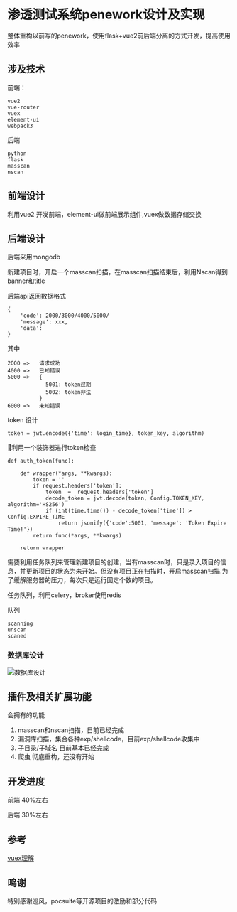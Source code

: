 # 渗透测试系统penework设计及实现

整体重构以前写的penework，使用flask+vue2前后端分离的方式开发，提高使用效率

## 涉及技术

前端：

```
vue2 
vue-router
vuex
element-ui 
webpack3
```

后端

```
python
flask
masscan
nscan
```

## 前端设计

利用vue2 开发前端，element-ui做前端展示组件,vuex做数据存储交换

## 后端设计 

后端采用mongodb

新建项目时，开启一个masscan扫描，在masscan扫描结束后，利用Nscan得到banner和title

后端api返回数据格式

```
{
    'code': 2000/3000/4000/5000/
    'message': xxx,
    'data':
}
```

其中

```
2000 =>   请求成功
4000 =>   已知错误
5000 =>   {
            5001: token过期
            5002: token非法
          }
6000 =>   未知错误
```

token 设计

```
token = jwt.encode({'time': login_time}, token_key, algorithm)
```

利用一个装饰器进行token检查

```
def auth_token(func):

    def wrapper(*args, **kwargs):
        token = ''
        if request.headers['token']:
            token  =  request.headers['token']
            decode_token = jwt.decode(token, Config.TOKEN_KEY, algorithm='HS256')
            if (int(time.time()) - decode_token['time']) > Config.EXPIRE_TIME
                return jsonify({'code':5001, 'message': 'Token Expire Time!'})
        return func(*args, **kwargs)

    return wrapper
```

需要利用任务队列来管理新建项目的创建，当有masscan时，只是录入项目的信息，并更新项目的状态为未开始。但没有项目正在扫描时，开启masscan扫描.为了缓解服务器的压力，每次只是运行固定个数的项目。

任务队列，利用celery，broker使用redis

队列

```
scanning
unscan
scaned
```

### 数据库设计

![数据库设计](https://lh3.googleusercontent.com/-7-IsjOmaxxs/WsMZfvx9oLI/AAAAAAAAHTk/qQ4ea62CG5Ab581Q59snJj_uCgkQkuQ5wCHMYCw/I/%255BUNSET%255D)


## 插件及相关扩展功能

会拥有的功能
1. masscan和nscan扫描，目前已经完成
2. 漏洞库扫描，集合各种exp/shellcode，目前exp/shellcode收集中
3. 子目录/子域名 目前基本已经完成
4. 爬虫  彻底重构，还没有开始



## 开发进度

前端 40%左右

后端 30%左右 


## 参考

[vuex理解](https://zhuanlan.zhihu.com/p/24357762)


## 鸣谢

特别感谢巡风，pocsuite等开源项目的激励和部分代码